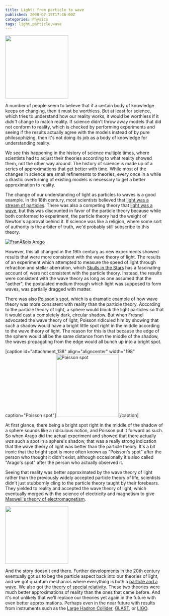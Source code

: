 ```yaml
---
title: Light: from particle to wave
published: 2008-07-15T17:46:00Z
categories: Physics
tags: light,particle,wave
---
```


<img src="http://blog.chungyc.org/wp-content/uploads/2008/09/no-bible-of-science-200x200.png" alt="" title="No Bible of Science" width="200" height="200" class="alignright size-medium wp-image-135" />

<p>
A number of people seem to believe that if a certain body of knowledge keeps on changing, then it must be worthless.  But at least for science, which tries to understand how our reality works, it would be worthless if it <em>didn't</em> change to match reality.  If science didn't throw away models that did not conform to reality, which is checked by performing experiments and seeing if the results actually agree with the models instead of by pure philosophizing, then it's not doing its job as a body of knowledge for understanding reality.
</p>

<p>
We see this happening in the history of science multiple times, where scientists had to adjust their theories according to what reality showed them, not the other way around.  The history of science is made up of a series of approximations that get better with time.  While most of the changes in science are small refinements to theories, every once in a while a drastic overturning of existing models is necessary to get a better approximation to reality.
</p>

<p>
The change of our understanding of light as particles to waves is a good example.  In the 18th century, most scientists believed that <a href="http://en.wikipedia.org/wiki/Corpuscular_theory_of_light">light was a stream of particles</a>.  There was also a competing theory that <a href="http://www.mathpages.com/home/kmath242/kmath242.htm">light was a wave</a>, but this was discounted in favor of the particle theory because while both conformed to experiment, the particle theory had the weight of Newton's approval behind it.  If science was like a religion, where some sort of authority is the arbiter of truth, we'd probably still subscribe to this theory.
</p>

<a href="http://commons.wikimedia.org/wiki/Image:Fran%C3%A7ois_Arago.jpg"><img src="http://blog.chungyc.org/wp-content/uploads/2008/09/fran_ois_arago_jpg.jpeg" alt="FranÃ§ois Arago" title="FranÃ§ois Arago" class="alignright size-medium wp-image-137" /></a>

<p>
However, this all changed in the 19th century as new experiments showed results that were more consistent with the wave theory of light.  The results of an experiment which attempted to measure the speed of light through refraction and stellar aberration, which <a href="http://skullsinthestars.com/2008/07/05/what-a-drag-aragos-experiment-1810/">Skulls in the Stars</a> has a fascinating account of, were not consistent with the particle theory.  Instead, the results were consistent with the wave theory as long as one assumed that the "aether", the postulated medium through which light was supposed to form waves, was partially dragged with matter.
</p>

<p>
There was also <a href="http://www.physics.brown.edu/physics/demopages/Demo/optics/demo/6c2010.htm">Poisson's spot</a>, which is a dramatic example of how wave theory was more consistent with reality than the particle theory.  According to the particle theory of light, a sphere would block the light particles so that it would cast a completely dark, circular shadow.  But when Fresnel advocated the wave theory of light, Poisson ridiculed him by showing that such a shadow would have a bright little spot right in the middle according to the wave theory of light.  The reason for this is that because the edge of the sphere would all be the same distance from the middle of the shadow, the waves propagating from the edge would all bunch up into a bright spot.
</p>

[caption id="attachment_138" align="aligncenter" width="198" caption="Poisson spot"]<img src="http://blog.chungyc.org/wp-content/uploads/2008/09/poisson-shadow-198x200.png" alt="Poisson spot" title="Poisson spot in the middle of a shadow" width="198" height="200" class="size-medium wp-image-138" />[/caption]

<p>
At first glance, there being a bright spot right in the middle of the shadow of a sphere sounds like a ridiculous notion, and Poisson put it forward as such.  So when Arago did the actual experiment and showed that there actually <em>was</em> such a spot in a sphere's shadow, that was a really strong indication that the wave theory of light was better than the particle theory.  It's a bit ironic that the bright spot is more often known as "Poisson's spot" after the person who thought it didn't exist, although occasionally it's also called "Arago's spot" after the person who actually observed it.
</p>

<p>
Seeing that reality was better approximated by the wave theory of light rather than the previously widely accepted particle theory of life, scientists didn't just stubbornly cling to the particle theory taught by their forebears.  They yielded to reality and accepted the wave theory of light, which eventually merged with the science of electricity and magnetism to give <a href="http://en.wikipedia.org/wiki/Maxwell's_equations">Maxwell's theory of electromagnetism</a>.
</p>

<a href="http://commons.wikimedia.org/wiki/Image:CMS_Higgs-event.jpg"><img src="http://blog.chungyc.org/wp-content/uploads/2008/09/cms_higgs-event-200x183.jpg" alt="" title="CMS Higgs event" width="200" height="183" class="alignright size-medium wp-image-139" /></a>

<p>
And the story doesn't end there.  Further developments in the 20th century eventually got us to beg the particle aspect back into our theories of light, and we got quantum mechanics where everything is both a <a href="http://en.wikipedia.org/wiki/Wave-particle_duality">particle and a wave</a>.  We also got the <a href="http://en.wikipedia.org/wiki/Special_relativity">theory of special relativity</a>.  These two theories were much better approximations of reality than the ones that came before.  And it's not unlikely that we'll replace our theories yet again in the future with even better approximations.  Perhaps even in the near future with results from instruments such as the <a href="http://lhc.web.cern.ch/lhc/">Large Hadron Collider</a>, <a href="http://glast.gsfc.nasa.gov/">GLAST</a>, or <a href="http://www.ligo.caltech.edu/">LIGO</a>.
</p>

